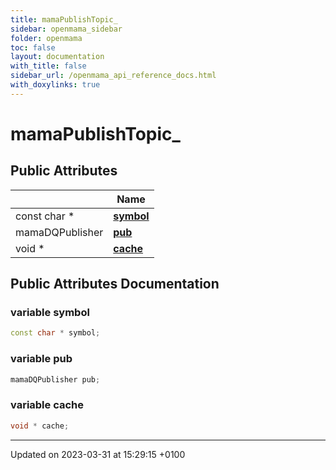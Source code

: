 ```yaml
---
title: mamaPublishTopic_
sidebar: openmama_sidebar
folder: openmama
toc: false
layout: documentation
with_title: false
sidebar_url: /openmama_api_reference_docs.html
with_doxylinks: true
---
```


# mamaPublishTopic_





## Public Attributes

|                | Name           |
| -------------- | -------------- |
| const char * | **[symbol](structmamaPublishTopic__.html#variable-symbol)**  |
| mamaDQPublisher | **[pub](structmamaPublishTopic__.html#variable-pub)**  |
| void * | **[cache](structmamaPublishTopic__.html#variable-cache)**  |

## Public Attributes Documentation

### variable symbol

```cpp
const char * symbol;
```


### variable pub

```cpp
mamaDQPublisher pub;
```


### variable cache

```cpp
void * cache;
```


-------------------------------

Updated on 2023-03-31 at 15:29:15 +0100